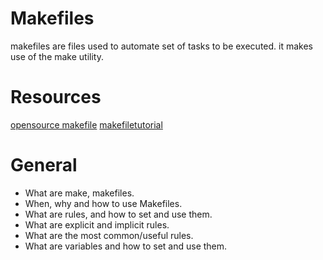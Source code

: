 # Makefiles
makefiles are files used to automate set of tasks to be executed. it makes use of the make utility.

# Resources
[opensource makefile](https://opensource.com/article/18/8/what-how-makefile)
[makefiletutorial](https://makefiletutorial.com/)

# General
- What are make, makefiles.
- When, why and how to use Makefiles.
- What are rules, and how to set and use them.
- What are explicit and implicit rules.
- What are the most common/useful rules.
- What are variables and how to set and use them.
